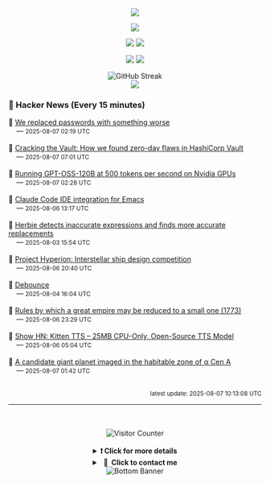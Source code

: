 <div align="center">
  <img src="https://readme-typing-svg.herokuapp.com?font=Fira+Code&weight=600&size=19&duration=3000&pause=1000&color=F7931A&center=true&vCenter=true&width=600&lines=%F0%9F%91%8B+Hi+%2C++I'm+(+Esmaeil+Asadi+%3C%3D%3E+%D8%A7%D8%B3%D9%80%D9%85%D9%80%D8%A7%D8%B9%D9%80%DB%8C%D9%80%D9%84+%D8%A7%D8%B3%D9%80%D8%AF%DB%8C+)"/>
</div>

<p align="center">
  <img src="http://github-profile-summary-cards.vercel.app/api/cards/profile-details?username=Null-Err0r&theme=gruvbox" />
</p>
<p align="center">
  <img src="http://github-profile-summary-cards.vercel.app/api/cards/repos-per-language?username=Null-Err0r&theme=gruvbox" />
  <img src="http://github-profile-summary-cards.vercel.app/api/cards/most-commit-language?username=Null-Err0r&theme=gruvbox" />
</p>
<p align="center">
  <img src="http://github-profile-summary-cards.vercel.app/api/cards/stats?username=Null-Err0r&theme=gruvbox" />
  <img src="http://github-profile-summary-cards.vercel.app/api/cards/productive-time?username=Null-Err0r&theme=gruvbox&utcOffset=8" />
</p>
<div align="center">
  <img src="https://streak-stats.demolab.com/?user=null-err0r&theme=gruvbox" alt="GitHub Streak" />
</div>
<div align="center">
  <img src="https://github-profile-trophy.vercel.app/?username=Null-Err0r&theme=gruvbox&no-frame=true&margin-w=15&margin-h=15&row=2&column=4" />
</div>


### 📰 Hacker News (Every 15 minutes)

<!-- HACKER_NEWS_START -->
🔹 <a href='https://blog.danielh.cc/blog/passwords' target='_blank' rel='noopener noreferrer'>We replaced passwords with something worse</a><br>&nbsp;&nbsp;&nbsp;&nbsp;— <small>2025-08-07 02:19 UTC</small><br><br>
🔹 <a href='https://cyata.ai/blog/cracking-the-vault-how-we-found-zero-day-flaws-in-authentication-identity-and-authorization-in-hashicorp-vault/' target='_blank' rel='noopener noreferrer'>Cracking the Vault: How we found zero-day flaws in HashiCorp Vault</a><br>&nbsp;&nbsp;&nbsp;&nbsp;— <small>2025-08-07 07:01 UTC</small><br><br>
🔹 <a href='https://www.baseten.co/blog/sota-performance-for-gpt-oss-120b-on-nvidia-gpus/' target='_blank' rel='noopener noreferrer'>Running GPT-OSS-120B at 500 tokens per second on Nvidia GPUs</a><br>&nbsp;&nbsp;&nbsp;&nbsp;— <small>2025-08-07 02:28 UTC</small><br><br>
🔹 <a href='https://github.com/manzaltu/claude-code-ide.el' target='_blank' rel='noopener noreferrer'>Claude Code IDE integration for Emacs</a><br>&nbsp;&nbsp;&nbsp;&nbsp;— <small>2025-08-06 13:17 UTC</small><br><br>
🔹 <a href='https://herbie.uwplse.org/' target='_blank' rel='noopener noreferrer'>Herbie detects inaccurate expressions and finds more accurate replacements</a><br>&nbsp;&nbsp;&nbsp;&nbsp;— <small>2025-08-03 15:54 UTC</small><br><br>
🔹 <a href='https://www.projecthyperion.org' target='_blank' rel='noopener noreferrer'>Project Hyperion: Interstellar ship design competition</a><br>&nbsp;&nbsp;&nbsp;&nbsp;— <small>2025-08-06 20:40 UTC</small><br><br>
🔹 <a href='https://developer.mozilla.org/en-US/docs/Glossary/Debounce' target='_blank' rel='noopener noreferrer'>Debounce</a><br>&nbsp;&nbsp;&nbsp;&nbsp;— <small>2025-08-04 16:04 UTC</small><br><br>
🔹 <a href='https://founders.archives.gov/documents/Franklin/01-20-02-0213' target='_blank' rel='noopener noreferrer'>Rules by which a great empire may be reduced to a small one (1773)</a><br>&nbsp;&nbsp;&nbsp;&nbsp;— <small>2025-08-06 23:29 UTC</small><br><br>
🔹 <a href='https://github.com/KittenML/KittenTTS' target='_blank' rel='noopener noreferrer'>Show HN: Kitten TTS – 25MB CPU-Only, Open-Source TTS Model</a><br>&nbsp;&nbsp;&nbsp;&nbsp;— <small>2025-08-06 05:04 UTC</small><br><br>
🔹 <a href='https://arxiv.org/abs/2508.03814' target='_blank' rel='noopener noreferrer'>A candidate giant planet imaged in the habitable zone of α  Cen A</a><br>&nbsp;&nbsp;&nbsp;&nbsp;— <small>2025-08-07 01:42 UTC</small><br><br>
<!-- HACKER_NEWS_END -->

<p align="right"><small>latest update: 
<!-- HACKER_NEWS_LAST_UPDATED -->2025-08-07 10:13:08 UTC<!-- /HACKER_NEWS_LAST_UPDATED -->
</small></p>

<hr>

<div align="center">
  <br> </br>
  <img src="https://ghvc.kabelkultur.se/?username=null-err0r&abbreviated=true&color=ff5500&label=%E2%81%AE%20%E2%81%AE%E2%81%AE%20%E2%81%AE%E2%81%AE%20%20%F0%9F%91%80%20%E2%81%AE%20%E2%81%AE%E2%81%AE%20%E2%81%AE%E2%81%AEVisitor%E2%81%AE%20%E2%81%AE%E2%81%AE%20%E2%81%AE%E2%81%AE%20%F0%9F%91%80%E2%81%AE%20%E2%81%AE%E2%81%AE%20%E2%81%AE%E2%81%AE%E2%81%AE%20%E2%81%AE%E2%81%AE%20%E2%81%AE%E2%81%AE⁮⁮" alt="Visitor Counter" />
  <br> </br>
</div>
<details align="center">
<summary> <b> ❗️ Click for more details</b> </summary>
<br>
<div align="center">
  <a href="https://next.ossinsight.io/widgets/official/analyze-user-contribution-time-distribution?user_id=19436819&period=all_times" target="_blank" style="display: block;">
    <picture>
      <source media="(prefers-color-scheme: dark)" srcset="https://next.ossinsight.io/widgets/official/analyze-user-contribution-time-distribution/thumbnail.png?user_id=19436819&period=all_times&image_size=auto&color_scheme=dark" width="700" height="auto">
      <img alt="Contribution Time Distribution" src="https://next.ossinsight.io/widgets/official/analyze-user-contribution-time-distribution/thumbnail.png?user_id=19436819&period=all_times&image_size=auto&color_scheme=dark" width="700" height="auto">
    </picture>
  </a>
</div>
<div align="center">
  <a href="https://next.ossinsight.io/widgets/official/compose-user-dashboard-stats?user_id=19436819" target="_blank" style="display: block;">
    <picture>
      <source media="(prefers-color-scheme: dark)" srcset="https://next.ossinsight.io/widgets/official/compose-user-dashboard-stats/thumbnail.png?user_id=19436819&image_size=auto&color_scheme=dark" width="700" height="auto">
      <img alt="Dashboard Stats" src="https://next.ossinsight.io/widgets/official/compose-user-dashboard-stats/thumbnail.png?user_id=19436819&image_size=auto&color_scheme=dark" width="700" height="auto">
    </picture>
  </a>
</div>
<div align="center">
  <a href="https://next.ossinsight.io/widgets/official/compose-org-activity-map?activity=stars&role=stars&owner_id=19436819&period=past_12_months" target="_blank" style="display: block;">
    <picture>
      <source media="(prefers-color-scheme: dark)" srcset="https://next.ossinsight.io/widgets/official/compose-org-activity-map/thumbnail.png?activity=stars&role=stars&owner_id=19436819&period=past_12_months&image_size=4x7&color_scheme=dark" width="700" height="auto">
      <img alt="Geographical Distribution" src="https://next.ossinsight.io/widgets/official/compose-org-activity-map/thumbnail.png?activity=stars&role=stars&owner_id=19436819&period=past_12_months&image_size=4x7&color_scheme=dark" width="700" height="auto">
    </picture>
  </a>
</div>
<div align="center">
  <img src="https://github-readme-activity-graph.vercel.app/graph?username=Null-Err0r&theme=gruvbox" alt="Activity Graph" />
</div>
<br>
</details>
<details align="center">
<summary> <b>  💬  Click to contact me</b> </summary>
<br>
<div align="center">
  <br><br>
  <a href="https://t.me/NullErr0r" target="_blank">
    <img src="https://img.shields.io/badge/Telegram-black?style=for-the-badge&logo=Telegram" alt="Telegram" />
  </a>
</div>
<br>
</details>
<div align="center">
  <img src="https://raw.githubusercontent.com/Trilokia/Trilokia/379277808c61ef204768a61bbc5d25bc7798ccf1/bottom_header.svg" alt="Bottom Banner" />
</div>
